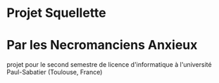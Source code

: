 # Projet Squellette
# Par les Necromanciens Anxieux

projet pour le second semestre de licence d'informatique à l'université Paul-Sabatier (Toulouse, France)


